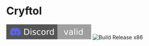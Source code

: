 # Cryftol

[![Discord](https://raw.githubusercontent.com/GalaxyTJ/discordlnk/main/XXXXXXXXXXXXXXX.svg)](https://discord.gg/DJnbBj4vru)
![Build Release x86](https://img.shields.io/badge/Build-Release%20x86-brightgreen?style=flat-square&logo=appveyor)
